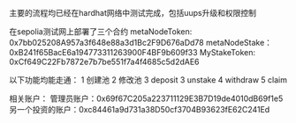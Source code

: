 
主要的流程均已经在hardhat网络中测试完成，包括uups升级和权限控制

在sepolia测试网上部署了三个合约
metaNodeToken: 0x7bb025208A957a3f648e88a3d1Bc2F9D676aDd78
metaNodeStake：0xB241f65BacE6a194773311263900F4BF9b609f33
MyStakeToken: 0xCf649C22Fb7872e7b7be551f7a4f4685c5d2dAE6

以下功能均能走通：
1 创建池
2 修改池
3 deposit
3 unstake
4 withdraw
5 claim

相关账户：
管理员账户：0x69f67C205a223711129E3B7D19de4010dB69f1e5
另一个投资的账户：0xc84461a9d731a38D50cf3704B93623fE62C241Ed
